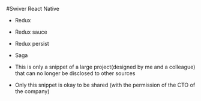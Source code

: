 ﻿#Swiver React Native 
 
- Redux 
- Redux sauce 
- Redux persist
- Saga


 
- This is only a snippet of a large project(designed by me and a colleague) that can no longer be disclosed to other sources 
- Only this snippet is okay to be shared (with the permission of the CTO of the company) 

